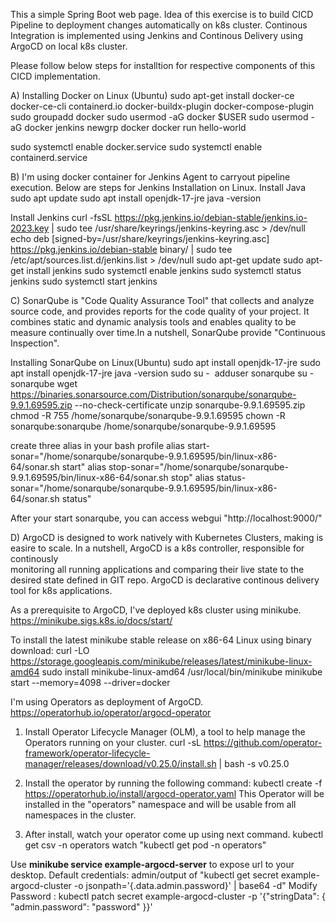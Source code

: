 This a simple Spring Boot web page. Idea of this exercise is to build CICD Pipeline to deployment changes automatically on k8s cluster.
Continous Integration is implemented using Jenkins and Continous Delivery using ArgoCD on local k8s cluster.

Please follow below steps for installtion for respective components of this CICD implementation.

A) Installing Docker on Linux (Ubuntu)
   sudo apt-get install docker-ce docker-ce-cli containerd.io docker-buildx-plugin docker-compose-plugin
   sudo groupadd docker
   sudo usermod -aG docker $USER
   sudo usermod -aG docker jenkins
   newgrp docker
   docker run hello-world

   sudo systemctl enable docker.service
   sudo systemctl enable containerd.service

B) I'm using docker container for Jenkins Agent to carryout pipeline execution. Below are steps for Jenkins Installation on Linux.
   Install Java 
   sudo apt update
   sudo apt install openjdk-17-jre
   java -version

   Install Jenkins
   curl -fsSL https://pkg.jenkins.io/debian-stable/jenkins.io-2023.key | sudo tee /usr/share/keyrings/jenkins-keyring.asc > /dev/null
   echo deb [signed-by=/usr/share/keyrings/jenkins-keyring.asc] https://pkg.jenkins.io/debian-stable binary/ | sudo tee /etc/apt/sources.list.d/jenkins.list > /dev/null
   sudo apt-get update
   sudo apt-get install jenkins
   sudo systemctl enable jenkins
   sudo systemctl status jenkins
   sudo systemctl start jenkins


C) SonarQube is "Code Quality Assurance Tool" that collects and analyze source code, and provides reports for the code quality of your project.
   It combines static and dynamic analysis tools and enables quality to be measure continually over time.In a nutshell, SonarQube provide "Continuous Inspection".
    
   Installing SonarQube on Linux(Ubuntu)
   sudo apt install openjdk-17-jre
   sudo apt install openjdk-17-jre
   java -version
   sudo su - 
   adduser sonarqube
   su - sonarqube
   wget https://binaries.sonarsource.com/Distribution/sonarqube/sonarqube-9.9.1.69595.zip --no-check-certificate
   unzip sonarqube-9.9.1.69595.zip
   chmod -R 755 /home/sonarqube/sonarqube-9.9.1.69595
   chown -R sonarqube:sonarqube /home/sonarqube/sonarqube-9.9.1.69595

   create three alias in your bash profile
   alias start-sonar="/home/sonarqube/sonarqube-9.9.1.69595/bin/linux-x86-64/sonar.sh start"
   alias stop-sonar="/home/sonarqube/sonarqube-9.9.1.69595/bin/linux-x86-64/sonar.sh stop"
   alias status-sonar="/home/sonarqube/sonarqube-9.9.1.69595/bin/linux-x86-64/sonar.sh status"

   After your start sonarqube, you can access webgui "http://localhost:9000/"

D) ArgoCD is designed to work natively with Kubernetes Clusters, making is easire to scale. In a nutshell, ArgoCD is a k8s controller, responsible for continously    
   monitoring all running applications and comparing their live state to the desired state defined in GIT repo. ArgoCD is declarative continous delivery tool for k8s applications.

   As a prerequisite to ArgoCD, I've deployed k8s cluster using minikube.
   https://minikube.sigs.k8s.io/docs/start/

   To install the latest minikube stable release on x86-64 Linux using binary download:
   curl -LO https://storage.googleapis.com/minikube/releases/latest/minikube-linux-amd64
   sudo install minikube-linux-amd64 /usr/local/bin/minikube
   minikube start --memory=4098 --driver=docker

   I'm using Operators as deployment of ArgoCD.
   https://operatorhub.io/operator/argocd-operator

   1. Install Operator Lifecycle Manager (OLM), a tool to help manage the Operators running on your cluster.
   curl -sL https://github.com/operator-framework/operator-lifecycle-manager/releases/download/v0.25.0/install.sh | bash -s v0.25.0

   2. Install the operator by running the following command:
   kubectl create -f https://operatorhub.io/install/argocd-operator.yaml
   This Operator will be installed in the "operators" namespace and will be usable from all namespaces in the cluster.

   3. After install, watch your operator come up using next command.
   kubectl get csv -n operators
   watch "kubectl get pod -n operators"

   Use **minikube service example-argocd-server** to expose url to your desktop. 
   Default credentials: admin/output of "kubectl get secret example-argocd-cluster -o jsonpath='{.data.admin\.password}' | base64 -d"
   Modify Password : kubectl patch secret example-argocd-cluster -p '{"stringData": { "admin.password": "password" }}'






